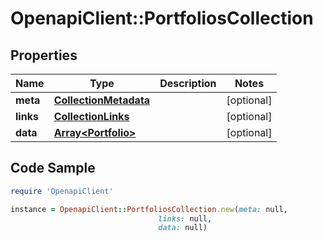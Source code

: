 # OpenapiClient::PortfoliosCollection

## Properties

Name | Type | Description | Notes
------------ | ------------- | ------------- | -------------
**meta** | [**CollectionMetadata**](CollectionMetadata.md) |  | [optional] 
**links** | [**CollectionLinks**](CollectionLinks.md) |  | [optional] 
**data** | [**Array&lt;Portfolio&gt;**](Portfolio.md) |  | [optional] 

## Code Sample

```ruby
require 'OpenapiClient'

instance = OpenapiClient::PortfoliosCollection.new(meta: null,
                                 links: null,
                                 data: null)
```


